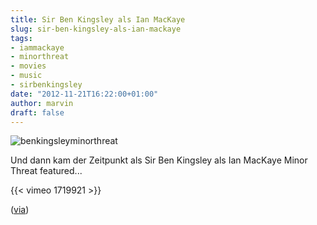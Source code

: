 ```yaml
---
title: Sir Ben Kingsley als Ian MacKaye
slug: sir-ben-kingsley-als-ian-mackaye
tags:
- iammackaye
- minorthreat
- movies
- music
- sirbenkingsley
date: "2012-11-21T16:22:00+01:00"
author: marvin
draft: false
---
```

![benkingsleyminorthreat](/images/benkingsleyminorthreat.jpg)

Und dann kam der Zeitpunkt als Sir Ben Kingsley als Ian MacKaye Minor
Threat featured...

{{< vimeo 1719921 >}}

([via](http://gwadzilla.blogspot.de/2012/11/classic-sir-ben-kingsley-does-ian.html))
